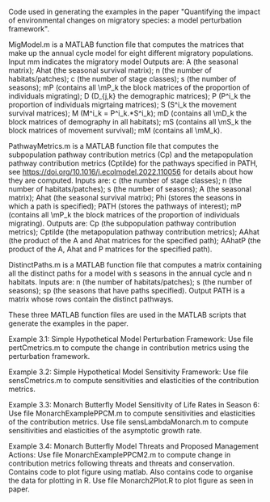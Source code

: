 Code used in generating the examples in the paper "Quantifying the impact of environmental changes on migratory species: a model perturbation framework".

MigModel.m is a MATLAB function file that computes the matrices that make up the annual cycle model for eight different migratory populations. 
  Input mm indicates the migratory model 
  Outputs are:  A (the seasonal matrix); Ahat (the seasonal survival matrix); n (the number of habitats/patches); c (the number of stage classes); s (the number of seasons); mP (contains all \mP_k the block matrices of the proportion of individuals migrating); D (D_{j,k} the demographic matrices); P (P^i_k the proportion of individuals migrtaing matrices); S (S^i_k the movement survival matrices); M (M^i_k = P^i_k.*S^i_k); mD (contains all \mD_k the block matrices of demography in all habitats); mS (contains all \mS_k the block matrices of movement survival); mM (contains all \mM_k).

PathwayMetrics.m is a MATLAB function file that computes the subpopulation pathway contribution metrics (Cp) and the metapopulation pathway contribution metrics (Cptilde) for the pathways specified in PATH, see https://doi.org/10.1016/j.ecolmodel.2022.110056 for details about how they are computed. 
  Inputs are: c (the number of stage classes); n (the number of habitats/patches); s (the number of seasons); A (the seasonal matrix); Ahat (the seasonal survival matrix); Phi (stores the seasons in which a path is specified); PATH (stores the pathways of interest); mP (contains all \mP_k the block matrices of the proportion of individuals migrating).
  Outputs are: Cp (the subpopulation pathway contribution metrics); Cptilde (the metapopulation pathway contribution metrics); AAhat (the product of the A and Ahat matrices for the specified path); AAhatP (the product of the A, Ahat and P matrices for the specified path).

DistinctPaths.m is a MATLAB function file that computes a matrix containing all the distinct paths for a model with s seasons in the annual cycle and n habitats.
  Inputs are: n (the number of habitats/patches); s (the number of seasons); sp (the seasons that have paths specified).
  Output PATH is a matrix whose rows contain the distinct pathways.

These three MATLAB function files are used in the MATLAB scripts that generate the examples in the paper. 

Example 3.1: Simple Hypothetical Model Perturbation Framework: 
Use file pertCmetrics.m to compute the change in contribution metrics using the perturbation framework. 

Example 3.2: Simple Hypothetical Model Sensitivity Framework:
Use file sensCmetrics.m to compute sensitivities and elasticities of the contribution metrics.

Example 3.3: Monarch Butterfly Model Sensitivity of Life Rates in Season 6:
Use file MonarchExamplePPCM.m to compute sensitivities and elasticities of the contribution metrics.
Use file sensLambdaMonarch.m to compute sensitivities and elasticities of the asymptotic growth rate. 

Example 3.4: Monarch Butterfly Model Threats and Proposed Management Actions:
Use file MonarchExamplePPCM2.m to compute change in contribution metrics following threats and threats and conservation. Contains code to plot figure using matlab. Also contains code to organise the data for plotting in R. 
Use file Monarch2Plot.R to plot figure as seen in paper. 
